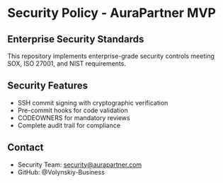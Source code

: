# Security Policy - AuraPartner MVP

## Enterprise Security Standards
This repository implements enterprise-grade security controls meeting SOX, ISO 27001, and NIST requirements.

## Security Features
- SSH commit signing with cryptographic verification
- Pre-commit hooks for code validation
- CODEOWNERS for mandatory reviews
- Complete audit trail for compliance

## Contact
- Security Team: security@aurapartner.com
- GitHub: @Volynskiy-Business
